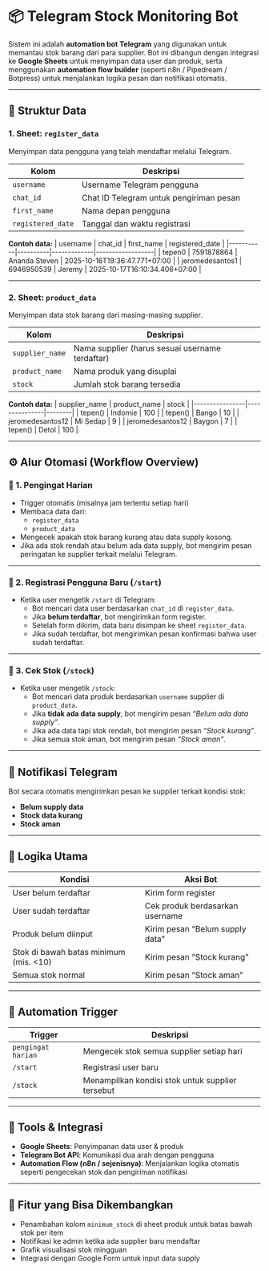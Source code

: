 # 📦 Telegram Stock Monitoring Bot

Sistem ini adalah **automation bot Telegram** yang digunakan untuk memantau stok barang dari para supplier. Bot ini dibangun dengan integrasi ke **Google Sheets** untuk menyimpan data user dan produk, serta menggunakan **automation flow builder** (seperti n8n / Pipedream / Botpress) untuk menjalankan logika pesan dan notifikasi otomatis.

---

## 🧾 Struktur Data

### 1. **Sheet: `register_data`**
Menyimpan data pengguna yang telah mendaftar melalui Telegram.

| Kolom | Deskripsi |
|--------|------------|
| `username` | Username Telegram pengguna |
| `chat_id` | Chat ID Telegram untuk pengiriman pesan |
| `first_name` | Nama depan pengguna |
| `registered_date` | Tanggal dan waktu registrasi |

**Contoh data:**
| username | chat_id | first_name | registered_date |
|-----------|----------|-------------|------------------|
| tepen0 | 7591878864 | Ananda Steven | 2025-10-16T19:36:47.771+07:00 |
| jeromedesantos1 | 6946950539 | Jeremy | 2025-10-17T16:10:34.406+07:00 |

---

### 2. **Sheet: `product_data`**
Menyimpan data stok barang dari masing-masing supplier.

| Kolom | Deskripsi |
|--------|------------|
| `supplier_name` | Nama supplier (harus sesuai username terdaftar) |
| `product_name` | Nama produk yang disuplai |
| `stock` | Jumlah stok barang tersedia |

**Contoh data:**
| supplier_name | product_name | stock |
|----------------|---------------|--------|
| tepen() | Indomie | 100 |
| tepen() | Bango | 10 |
| jeromedesantos12 | Mi Sedap | 9 |
| jeromedesantos12 | Baygon | 7 |
| tepen() | Detol | 100 |

---

## ⚙️ Alur Otomasi (Workflow Overview)

### 🔹 1. Pengingat Harian
- Trigger otomatis (misalnya jam tertentu setiap hari)
- Membaca data dari:
  - `register_data`
  - `product_data`
- Mengecek apakah stok barang kurang atau data supply kosong.
- Jika ada stok rendah atau belum ada data supply, bot mengirim pesan peringatan ke supplier terkait melalui Telegram.

---

### 🔹 2. Registrasi Pengguna Baru (`/start`)
- Ketika user mengetik `/start` di Telegram:
  - Bot mencari data user berdasarkan `chat_id` di `register_data`.
  - Jika **belum terdaftar**, bot mengirimkan form register.
  - Setelah form dikirim, data baru disimpan ke sheet `register_data`.
  - Jika sudah terdaftar, bot mengirimkan pesan konfirmasi bahwa user sudah terdaftar.

---

### 🔹 3. Cek Stok (`/stock`)
- Ketika user mengetik `/stock`:
  - Bot mencari data produk berdasarkan `username` supplier di `product_data`.
  - Jika **tidak ada data supply**, bot mengirim pesan *“Belum ada data supply”*.
  - Jika ada data tapi stok rendah, bot mengirim pesan *“Stock kurang”*.
  - Jika semua stok aman, bot mengirim pesan *“Stock aman”*.

---

## 💬 Notifikasi Telegram
Bot secara otomatis mengirimkan pesan ke supplier terkait kondisi stok:
- **Belum supply data**
- **Stock data kurang**
- **Stock aman**

---

## 🧠 Logika Utama
| Kondisi | Aksi Bot |
|----------|-----------|
| User belum terdaftar | Kirim form register |
| User sudah terdaftar | Cek produk berdasarkan username |
| Produk belum diinput | Kirim pesan “Belum supply data” |
| Stok di bawah batas minimum (mis. <10) | Kirim pesan “Stock kurang” |
| Semua stok normal | Kirim pesan “Stock aman” |

---

## 📅 Automation Trigger
| Trigger | Deskripsi |
|----------|------------|
| `pengingat harian` | Mengecek stok semua supplier setiap hari |
| `/start` | Registrasi user baru |
| `/stock` | Menampilkan kondisi stok untuk supplier tersebut |

---

## 🧩 Tools & Integrasi
- **Google Sheets**: Penyimpanan data user & produk  
- **Telegram Bot API**: Komunikasi dua arah dengan pengguna  
- **Automation Flow (n8n / sejenisnya)**: Menjalankan logika otomatis seperti pengecekan stok dan pengiriman notifikasi  

---

## 🚀 Fitur yang Bisa Dikembangkan
- Penambahan kolom `minimum_stock` di sheet produk untuk batas bawah stok per item  
- Notifikasi ke admin ketika ada supplier baru mendaftar  
- Grafik visualisasi stok mingguan  
- Integrasi dengan Google Form untuk input data supply  
